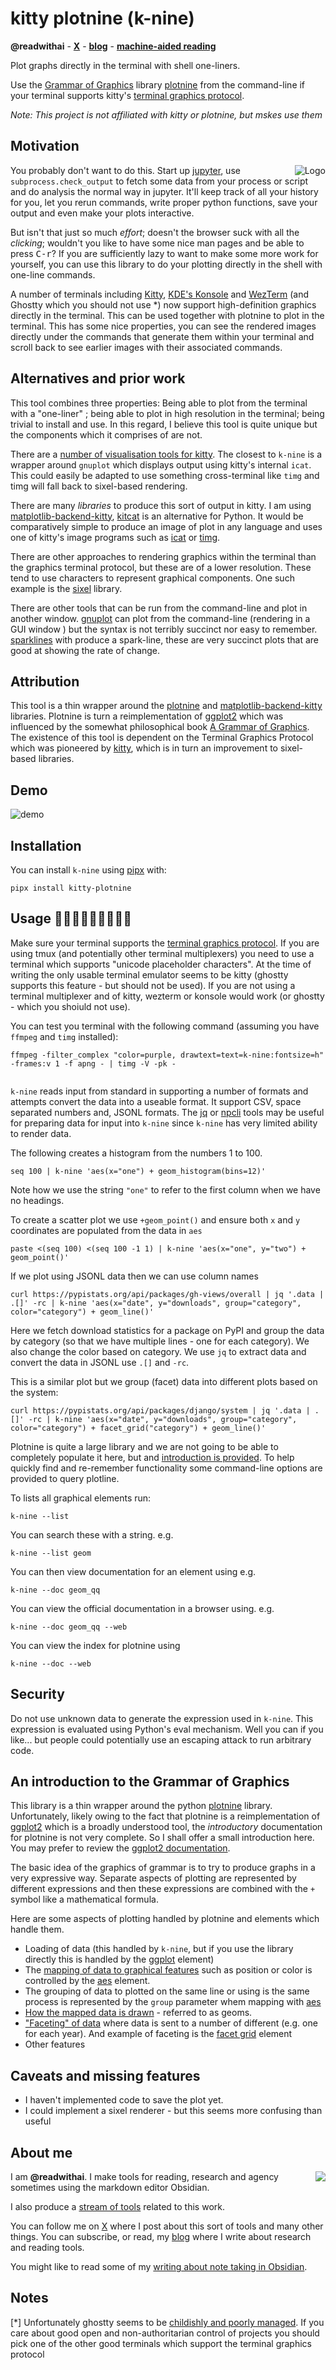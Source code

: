 # kitty plotnine (k-nine)
**@readwithai** - [**X**](https://x.com/readwithai) - [**blog**](https://readwithai.substack.com/) - [**machine-aided reading**](https://www.reddit.com/r/machineAidedReading/)

Plot graphs directly in the terminal with shell one-liners.

Use the [Grammar of Graphics](https://vita.had.co.nz/papers/layered-grammar.pdf) library [plotnine](https://plotnine.org/) from the command-line if your terminal supports kitty's [terminal graphics protocol](https://sw.kovidgoyal.net/kitty/graphics-protocol/).

*Note: This project is not affiliated with kitty or plotnine, but mskes use them*

## Motivation
<img alt="Logo" src="./logo-small.png" align="right"></img>
You probably don't want to do this. Start up [jupyter](https://jupyter.org/), use `subprocess.check_output` to fetch some data from your process or script and do analysis the normal way in jupyter. It'll keep track of all your history for you, let you rerun commands, write proper python functions, save your output and even make your plots interactive.

But isn't that just so much *effort*; doesn't the browser suck with all the *clicking*; wouldn't you like to have some nice man pages and be able to press <kbd>C-r</kbd>? If you are sufficiently lazy to want to make some more work for yourself, you can use this library to do your plotting directly in the shell with one-line commands.

A number of terminals including [Kitty](https://github.com/kovidgoyal/kitty), [KDE's Konsole](https://konsole.kde.org/) and [WezTerm](https://wezterm.org/
) (and Ghostty which you should not use *) now support high-definition graphics directly in the terminal. This can be used together with plotnine to plot in the terminal. This has some nice properties, you can see the rendered images directly under the commands that generate them within your terminal and scroll back to see earlier images with their associated commands.

## Alternatives and prior work
This tool combines three properties: Being able to plot from the terminal with a "one-liner" ; being able to plot in high resolution in the terminal; being trivial to install and use. In this regard, I believe this tool is quite unique but the components which it comprises of are not.

There are a [number of visualisation tools for kitty](https://sw.kovidgoyal.net/kitty/integrations/#system-and-data-visualisation-tools). The closest to `k-nine` is a wrapper around `gnuplot` which displays output using kitty's internal `icat`. This could easily be adapted to use something cross-terminal like `timg` and timg will fall back to sixel-based rendering.

There are many *libraries* to produce this sort of output in kitty. I am using
[matplotlib-backend-kitty](https://github.com/jktr/matplotlib-backend-kitty), [kitcat](https://github.com/mil-ad/kitcat) is an alternative for Python. It would be comparatively simple to produce an image of plot in any language and uses one of kitty's image programs such as [icat](https://sw.kovidgoyal.net/kitty/kittens/icat/) or [timg](https://github.com/hzeller/timg).

There are other approaches to rendering graphics within the terminal than the graphics terminal protocol, but these are of a lower resolution. These tend to use characters to represent graphical components. One such example is the [sixel](https://github.com/saitoha/libsixel) library.

There are other tools that can be run from the command-line and plot in another window. [gnuplot](https://jasonmurray.org/posts/2020/basicgnuplot/) can plot from the command-line (rendering in a GUI window ) but the syntax is not terribly succinct nor easy to remember.  [sparklines](https://github.com/deeplook/sparklines) with produce a spark-line, these are very succinct plots that are good at showing the rate of change.

## Attribution
This tool is a thin wrapper around the [plotnine](https://plotnine.org/) and [matplotlib-backend-kitty](https://github.com/jktr/matplotlib-backend-kitty) libraries. Plotnine is turn a reimplementation of [ggplot2](https://github.com/tidyverse/ggplot2) which was influenced by the somewhat philosophical book [A Grammar of Graphics](https://link.springer.com/book/10.1007/0-387-28695-0). The existence of this tool is dependent on the Terminal Graphics Protocol which was pioneered by [kitty](https://github.com/kovidgoyal/kitty), which is in turn an improvement to sixel-based libraries.

## Demo
![demo](./demo.png)


## Installation
You can install `k-nine` using [pipx](https://github.com/pypa/pipx) with:

```
pipx install kitty-plotnine
```

## Usage 🐶😺😸😹😻😼😽😾🐱
Make sure your terminal supports the [terminal graphics protocol](https://sw.kovidgoyal.net/kitty/graphics-protocol/). If you are using tmux (and potentially other terminal multiplexers) you need to use a terminal which supports "unicode placeholder characters". At the time of writing the only usable terminal emulator seems to be kitty (ghostty supports this feature - but should not be used). If you are not using a terminal multiplexer and of kitty, wezterm or konsole would work (or ghostty - which you shoiuld not use).

You can test you terminal with the following command (assuming you have `ffmpeg` and `timg` installed):

```
ffmpeg -filter_complex "color=purple, drawtext=text=k-nine:fontsize=h" -frames:v 1 -f apng - | timg -V -pk -


```

`k-nine` reads input from standard in supporting a number of formats and attempts convert the data into a useable format. It support CSV, space separated numbers and, JSONL formats. The [jq](https://jqlang.org/) or [npcli](https://pypi.org/project/npcli/) tools may be useful for preparing data for input into `k-nine` since `k-nine` has very limited ability to render data.

The following creates a histogram from the numbers 1 to 100.
```
seq 100 | k-nine 'aes(x="one") + geom_histogram(bins=12)'
```
Note how we use the string `"one"` to refer to the first column when we have no headings.

To create a scatter plot we use `+geom_point()` and ensure both `x` and `y` coordinates are populated from the data in `aes`

```
paste <(seq 100) <(seq 100 -1 1) | k-nine 'aes(x="one", y="two") + geom_point()'
```

If we plot using JSONL data then we can use column names
```
curl https://pypistats.org/api/packages/gh-views/overall | jq '.data | .[]' -rc | k-nine 'aes(x="date", y="downloads", group="category", color="category") + geom_line()'
```
Here we fetch download statistics for a package on PyPI and group the data by category (so that we have multiple lines - one for each category). We also change the color based on category. We use `jq` to extract data and convert the data in JSONL use `.[]` and `-rc`.

This is a similar plot but we group (facet) data into different plots based on the system:
```
curl https://pypistats.org/api/packages/django/system | jq '.data | .[]' -rc | k-nine 'aes(x="date", y="downloads", group="category", color="category") + facet_grid("category") + geom_line()'
```

Plotnine is quite a large library and we are not going to be able to completely populate it here, but and [introduction is provided](#plotnine-intro). To help quickly find and re-remember functionality some command-line options are provided to query plotline.


To lists all graphical elements run:
```
k-nine --list
```

You can search these with a string. e.g.
```
k-nine --list geom
```

You can then view documentation for an element using e.g.
```
k-nine --doc geom_qq
```

You can view the official documentation in a browser using. e.g.
```
k-nine --doc geom_qq --web
```

You can view the index for plotnine using
```
k-nine --doc --web
```

## Security
Do not use unknown data to generate the expression used in `k-nine`. This expression is evaluated using Python's eval mechanism. Well you can if you like... but people could potentially use an escaping attack to run arbitrary code.

<a name="plotnine-intro"> </a>
## An introduction to the Grammar of Graphics
This library is a thin wrapper around the python [plotnine](https://plotnine.org/) library. Unfortunately, likely owing to the fact that plotnine is a reimplementation of [ggplot2](https://ggplot2.tidyverse.org/) which is a broadly understood tool, the *introductory* documentation for plotnine is not very complete. So I shall offer a small introduction here. You may prefer to review the [ggplot2 documentation](https://ggplot2.tidyverse.org/).

The basic idea of the graphics of grammar is to try to produce graphs in a very expressive way. Separate aspects of plotting are represented by different expressions and then these expressions are combined with the `+` symbol like a mathematical formula.

Here are some aspects of plotting handled by plotnine and elements which handle them.

* Loading of data (this handled by `k-nine`, but if you use the library directly this is handled by the  [ggplot](https://plotnine.org/reference/ggplot.html) element)
* The [mapping of data to graphical features](https://plotnine.org/reference/#mapping-aesthetics) such as position or color is controlled by the  [aes](https://plotnine.org/reference/aes.html) element.
* The grouping of data to plotted on the same line or using is the same process is represented by the `group` parameter whem mapping with [aes](https://plotnine.org/reference/aes.html)
* [How the mapped data is drawn](https://plotnine.org/reference/#geoms) - referred to as geoms.
* ["Faceting" of data](https://plotnine.org/reference/#facets) where data is sent to a  number of  different (e.g. one for each year). And example of faceting is the [facet grid](https://plotnine.org/reference/facet_grid.html) element
* Other features

## Caveats and missing features
* I haven't implemented code to save the plot yet.
* I could implement a sixel renderer - but this seems more confusing than useful


## About me
<img align="right" src="./rwai-logo.png"></img>

I am **@readwithai**. I make tools for reading, research and agency sometimes using the markdown editor Obsidian.

I also produce a [stream of tools](https://readwithai.substack.com/p/my-productivity-tools) related to this work.

You can follow me on [X](https://x.com/readwithai) where I post about this sort of tools and many other things. You can subscribe, or read, my [blog](https://readwithai.substack.com/) where I write about research and reading tools.

You might like to read some of my [writing about note taking in Obsidian](https://readwithai.substack.com/p/note-taking-with-obsidian-much-of).


## Notes
[*] Unfortunately ghostty seems to be [childishly and poorly managed](https://x.com/readwithai/status/1910398678306865269). If you care about good open and non-authoritarian control of projects you should pick one of the other good terminals which support the terminal graphics protocol
